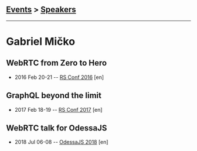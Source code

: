 ## [Events](../README.md) > [Speakers](../speakers.md)
---

# Gabriel Mičko

## WebRTC from Zero to Hero
- 2016 Feb 20-21 -- [RS Conf 2016](https://www.youtube.com/watch?v=DOg3XPAgZwE) [en]   
## GraphQL beyond the limit
- 2017 Feb 18-19 -- [RS Conf 2017](https://www.youtube.com/watch?v=wyfSYJk_m9Q) [en]   
## WebRTC talk for OdessaJS
- 2018 Jul 06-08 -- [OdessaJS 2018](https://youtu.be/10g_krBzymQ) [en]   
